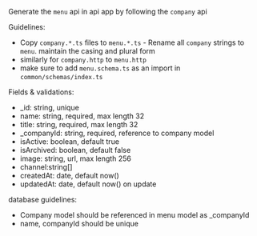 Generate the `menu` api in api app by following the `company` api

Guidelines:

- Copy `company.*.ts` files to `menu.*.ts` - Rename all `company` strings to `menu`. maintain the casing and plural form
- similarly for `company.http` to `menu.http`
- make sure to add `menu.schema.ts` as an import in `common/schemas/index.ts`

Fields & validations:

- \_id: string, unique
- name: string, required, max length 32
- title: string, required, max length 32
- \_companyId: string, required, reference to company model
- isActive: boolean, default true
- isArchived: boolean, default false
- image: string, url, max length 256
- channel:string[]
- createdAt: date, default now()
- updatedAt: date, default now() on update

database guidelines:

- Company model should be referenced in menu model as \_companyId
- name, companyId should be unique
